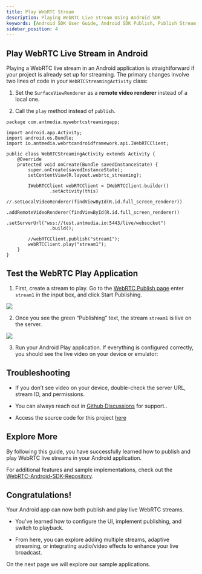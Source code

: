 ```yaml
---
title: Play WebRTC Stream
description: Playing WebRTC Live stream Using Android SDK 
keywords: [Android SDK User Guide, Android SDK Publish, Publish Stream from your Android device, Ant Media Server Documentation, Ant Media Server Tutorials]
sidebar_position: 4
---
```


## Play WebRTC Live Stream in Android

Playing a WebRTC live stream in an Android application is straightforward if your project is already set up for streaming. The primary changes involve two lines of code in your `WebRTCStreamingActivity` class:

1. Set the `SurfaceViewRenderer` as a **remote video renderer** instead of a local one.

2. Call the `play` method instead of `publish`.

```
package com.antmedia.mywebrtcstreamingapp;

import android.app.Activity;
import android.os.Bundle;
import io.antmedia.webrtcandroidframework.api.IWebRTCClient;

public class WebRTCStreamingActivity extends Activity {
    @Override
    protected void onCreate(Bundle savedInstanceState) {
        super.onCreate(savedInstanceState);
        setContentView(R.layout.webrtc_streaming);

        IWebRTCClient webRTCClient = IWebRTCClient.builder()
                .setActivity(this)
                //.setLocalVideoRenderer(findViewById(R.id.full_screen_renderer))
                .addRemoteVideoRenderer(findViewById(R.id.full_screen_renderer))
                .setServerUrl("wss://test.antmedia.io:5443/live/websocket")
                .build();

        //webRTCClient.publish("stream1");
        webRTCClient.play("stream1");
    }
}
```

## Test the WebRTC Play Application

1. First, create a stream to play. Go to the [WebRTC Publish page](https://antmedia.io/webrtc-samples/webrtc-publish-webrtc-play/) enter `stream1` in the input box, and click Start Publishing.

![](@site/static/img/sdk-integration/android-sdk/webrtc-android-play-application-test-1.png)

2. Once you see the green “Publishing” text, the stream `stream1` is live on the server.

![](@site/static/img/sdk-integration/android-sdk/webrtc-android-play-application.png)

3. Run your Android Play application. If everything is configured correctly, you should see the live video on your device or emulator:

## Troubleshooting

- If you don’t see video on your device, double-check the server URL, stream ID, and permissions.

- You can always reach out in [Github Discussions](https://github.com/orgs/ant-media/discussions) for support..

- Access the source code for this project [here](https://github.com/burak-58/AMS_WebRTC_Android)


## Explore More

By following this guide, you have successfully learned how to publish and play WebRTC live streams in your Android application.

For additional features and sample implementations, check out the [WebRTC-Android-SDK-Repository](https://github.com/ant-media/WebRTC-Android-SDK/tree/master/webrtc-android-sample-app/src/main/java/io/antmedia/webrtc_android_sample_app).


## Congratulations!

Your Android app can now both publish and play live WebRTC streams.

- You’ve learned how to configure the UI, implement publishing, and switch to playback.

- From here, you can explore adding multiple streams, adaptive streaming, or integrating audio/video effects to enhance your live broadcast.

On the next page we will explore our sample applications.
